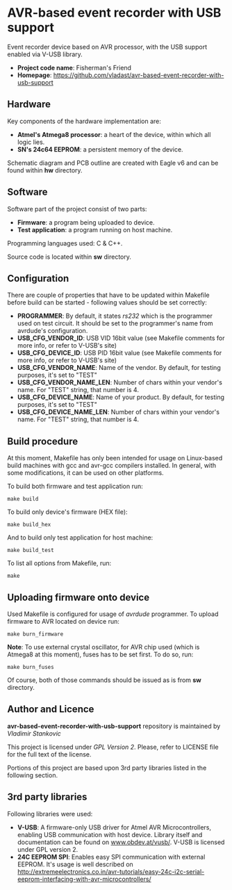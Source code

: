 # AVR-based event recorder with USB support

Event recorder device based on AVR processor, with the USB support enabled via V-USB library.

* **Project code name**: Fisherman's Friend
* **Homepage**: https://github.com/vladast/avr-based-event-recorder-with-usb-support

## Hardware

Key components of the hardware implementation are:
* **Atmel's Atmega8 processor**: a heart of the device, within which all logic lies.
* **SN's 24c64 EEPROM**: a persistent memory of the device.

Schematic diagram and PCB outline are created with Eagle v6 and can be found within **hw** directory.

## Software

Software part of the project consist of two parts:
* **Firmware**: a program being uploaded to device.
* **Test application**: a program running on host machine.

Programming languages used: C & C++.

Source code is located within **sw** directory.

## Configuration

There are couple of properties that have to be updated within Makefile before build can be started - following values should be set correctly:
* **PROGRAMMER**: By default, it states *rs232* which is the programmer used on test circuit. It should be set to the programmer's name from avrdude's configuration.
* **USB_CFG_VENDOR_ID**: USB VID 16bit value (see Makefile comments for more info, or refer to V-USB's site)
* **USB_CFG_DEVICE_ID**: USB PID 16bit value (see Makefile comments for more info, or refer to V-USB's site)
* **USB_CFG_VENDOR_NAME**: Name of the vendor. By default, for testing purposes, it's set to "TEST"
* **USB_CFG_VENDOR_NAME_LEN**: Number of chars within your vendor's name. For "TEST" string, that number is 4.
* **USB_CFG_DEVICE_NAME**: Name of your product. By default, for testing purposes, it's set to "TEST"
* **USB_CFG_DEVICE_NAME_LEN**: Number of chars within your vendor's name. For "TEST" string, that number is 4.

## Build procedure

At this moment, Makefile has only been intended for usage on Linux-based build machines with gcc and avr-gcc compilers installed. 
In general, with some modifications, it can be used on other platforms.

To build both firmware and test application run:

```
make build
```

To build only device's firmware (HEX file):

```
make build_hex
```

And to build only test application for host machine:

```
make build_test
```

To list all options from Makefile, run:

```
make
```

## Uploading firmware onto device

Used Makefile is configured for usage of *avrdude* programmer. To upload firmware to AVR located on device run:

```
make burn_firmware
```

**Note**: To use external crystal oscillator, for AVR chip used (which is Atmega8 at this moment), fuses has to be set first. To do so, run:

```
make burn_fuses
```

Of course, both of those commands should be issued as is from **sw** directory.


## Author and Licence

**avr-based-event-recorder-with-usb-support** repository is maintained by *Vladimir Stankovic*

This project is licensed under *GPL Version 2*. Please, refer to LICENSE file for the full text of the license.

Portions of this project are based upon 3rd party libraries listed in the following section.

## 3rd party libraries

Following libraries were used:

* **V-USB**: A firmware-only USB driver for Atmel AVR Microcontrollers, enabling USB communication with host device. Library itself and documentation can be found on www.obdev.at/vusb/. 
V-USB is licensed under GPL version 2.
* **24C EEPROM SPI**: Enables easy SPI communication with external EEPROM. It's usage is well described on http://extremeelectronics.co.in/avr-tutorials/easy-24c-i2c-serial-eeprom-interfacing-with-avr-microcontrollers/

